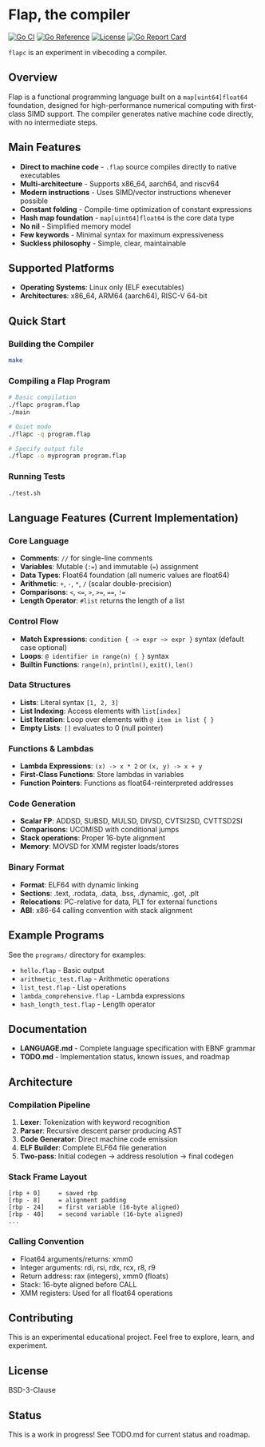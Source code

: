 # Flap, the compiler

[![Go CI](https://github.com/xyproto/flapc/actions/workflows/ci.yml/badge.svg)](https://github.com/xyproto/flapc/actions/workflows/ci.yml) [![Go Reference](https://pkg.go.dev/badge/github.com/xyproto/flapc.svg)](https://pkg.go.dev/github.com/xyproto/flapc) [![License](https://img.shields.io/badge/License-BSD_3--Clause-blue.svg)](https://opensource.org/licenses/BSD-3-Clause) [![Go Report Card](https://goreportcard.com/badge/github.com/xyproto/flapc)](https://goreportcard.com/report/github.com/xyproto/flapc)

`flapc` is an experiment in vibecoding a compiler.

## Overview

Flap is a functional programming language built on a `map[uint64]float64` foundation, designed for high-performance numerical computing with first-class SIMD support. The compiler generates native machine code directly, with no intermediate steps.

## Main Features

- **Direct to machine code** - `.flap` source compiles directly to native executables
- **Multi-architecture** - Supports x86_64, aarch64, and riscv64
- **Modern instructions** - Uses SIMD/vector instructions whenever possible
- **Constant folding** - Compile-time optimization of constant expressions
- **Hash map foundation** - `map[uint64]float64` is the core data type
- **No nil** - Simplified memory model
- **Few keywords** - Minimal syntax for maximum expressiveness
- **Suckless philosophy** - Simple, clear, maintainable

## Supported Platforms

- **Operating Systems**: Linux only (ELF executables)
- **Architectures**: x86_64, ARM64 (aarch64), RISC-V 64-bit

## Quick Start

### Building the Compiler

```bash
make
```

### Compiling a Flap Program

```bash
# Basic compilation
./flapc program.flap
./main

# Quiet mode
./flapc -q program.flap

# Specify output file
./flapc -o myprogram program.flap
```

### Running Tests

```bash
./test.sh
```

## Language Features (Current Implementation)

### Core Language
- **Comments**: `//` for single-line comments
- **Variables**: Mutable (`:=`) and immutable (`=`) assignment
- **Data Types**: Float64 foundation (all numeric values are float64)
- **Arithmetic**: `+`, `-`, `*`, `/` (scalar double-precision)
- **Comparisons**: `<`, `<=`, `>`, `>=`, `==`, `!=`
- **Length Operator**: `#list` returns the length of a list

### Control Flow
- **Match Expressions**: `condition { -> expr ~> expr }` syntax (default case optional)
- **Loops**: `@ identifier in range(n) { }` syntax
- **Builtin Functions**: `range(n)`, `println()`, `exit()`, `len()`

### Data Structures
- **Lists**: Literal syntax `[1, 2, 3]`
- **List Indexing**: Access elements with `list[index]`
- **List Iteration**: Loop over elements with `@ item in list { }`
- **Empty Lists**: `[]` evaluates to 0 (null pointer)

### Functions & Lambdas
- **Lambda Expressions**: `(x) -> x * 2` or `(x, y) -> x + y`
- **First-Class Functions**: Store lambdas in variables
- **Function Pointers**: Functions as float64-reinterpreted addresses

### Code Generation
- **Scalar FP**: ADDSD, SUBSD, MULSD, DIVSD, CVTSI2SD, CVTTSD2SI
- **Comparisons**: UCOMISD with conditional jumps
- **Stack operations**: Proper 16-byte alignment
- **Memory**: MOVSD for XMM register loads/stores

### Binary Format
- **Format**: ELF64 with dynamic linking
- **Sections**: .text, .rodata, .data, .bss, .dynamic, .got, .plt
- **Relocations**: PC-relative for data, PLT for external functions
- **ABI**: x86-64 calling convention with stack alignment

## Example Programs

See the `programs/` directory for examples:
- `hello.flap` - Basic output
- `arithmetic_test.flap` - Arithmetic operations
- `list_test.flap` - List operations
- `lambda_comprehensive.flap` - Lambda expressions
- `hash_length_test.flap` - Length operator

## Documentation

- **LANGUAGE.md** - Complete language specification with EBNF grammar
- **TODO.md** - Implementation status, known issues, and roadmap

## Architecture

### Compilation Pipeline
1. **Lexer**: Tokenization with keyword recognition
2. **Parser**: Recursive descent parser producing AST
3. **Code Generator**: Direct machine code emission
4. **ELF Builder**: Complete ELF64 file generation
5. **Two-pass**: Initial codegen → address resolution → final codegen

### Stack Frame Layout
```
[rbp + 0]     = saved rbp
[rbp - 8]     = alignment padding
[rbp - 24]    = first variable (16-byte aligned)
[rbp - 40]    = second variable (16-byte aligned)
...
```

### Calling Convention
- Float64 arguments/returns: xmm0
- Integer arguments: rdi, rsi, rdx, rcx, r8, r9
- Return address: rax (integers), xmm0 (floats)
- Stack: 16-byte aligned before CALL
- XMM registers: Used for all float64 operations

## Contributing

This is an experimental educational project. Feel free to explore, learn, and experiment.

## License

BSD-3-Clause

## Status

This is a work in progress! See TODO.md for current status and roadmap.
